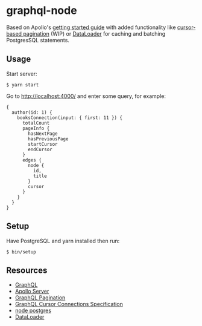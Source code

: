 # graphql-node

Based on Apollo's [getting started guide](https://www.apollographql.com/docs/apollo-server/getting-started/) with added functionality like [cursor-based pagination](https://facebook.github.io/relay/graphql/connections.htm) (WIP) or [DataLoader](https://github.com/graphql/dataloader) for caching and batching PostgresSQL statements.

## Usage

Start server:

```
$ yarn start
```

Go to [http://localhost:4000/](http://localhost:4000/) and enter some query, for example:

```
{
  author(id: 1) {
    booksConnection(input: { first: 11 }) {
      totalCount
      pageInfo {
        hasNextPage
        hasPreviousPage
        startCursor
        endCursor
      }
      edges {
        node {
          id,
          title
        }
        cursor
      }
    }
  }
}
```

## Setup

Have PostgreSQL and yarn installed then run:

```
$ bin/setup
```

## Resources

- [GraphQL](https://graphql.org/learn/)
- [Apollo Server](https://www.apollographql.com/docs/apollo-server/)
- [GraphQL Pagination](https://graphql.org/learn/pagination/)
- [GraphQL Cursor Connections Specification](https://facebook.github.io/relay/graphql/connections.htm)
- [node postgres](http://node-postgres.com/)
- [DataLoader](https://github.com/graphql/dataloader)
